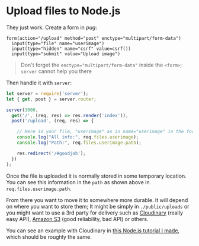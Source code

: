 # Upload files to Node.js

They just work. Create a form in *pug*:

```pug
form(action="/upload" method="post" enctype="multipart/form-data")
  input(type="file" name="userimage")
  input(type="hidden" name="csrf" value=csrf())
  input(type="submit" value="Upload image")
```

> Don't forget the `enctype="multipart/form-data"` inside the `<form>`; `server` cannot help you there

Then handle it with `server`:

```js
let server = require('server');
let { get, post } = server.router;

server(3000,
  get('/', (req, res) => res.render('index')),
  post('/upload', (req, res) => {

    // Here is your file, "userimage" as in name="userimage" in the form:
    console.log("All info:", req.files.userimage);
    console.log("Path:", req.files.userimage.path);

    res.redirect('/#goodjob');
  })
);
```


Once the file is uploaded it is normally stored in some temporary location. You can see this information in the `path` as shown above in `req.files.userimage.path`.

From there you want to move it to somewhere more durable. It will depend on where you want to store them; It might be simply in `./public/uploads` or you might want to use a 3rd party for delivery such as [Cloudinary](http://cloudinary.com/) (really easy API), [Amazon S3](https://aws.amazon.com/s3/) (good reliability, bad API) or others.

You can see an example with Cloudinary in [this Node.js tutorial I made](https://en.libre.university/lesson/4y0YY2H6b#Uploading-the-pictures), which should be roughly the same.
